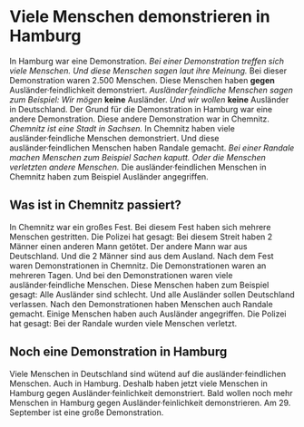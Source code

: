 # Viele Menschen demonstrieren in Hamburg

In Hamburg war eine Demonstration. 
*Bei einer Demonstration treffen sich viele Menschen.* 
*Und diese Menschen sagen laut ihre Meinung.* Bei dieser Demonstration waren 2.500 Menschen. Diese Menschen haben **gegen** Ausländer·feindlichkeit demonstriert. 
*Ausländer·feindliche Menschen sagen zum Beispiel:* 
*Wir mögen* **keine** Ausländer. 
*Und wir wollen* **keine** Ausländer in Deutschland. 
Der Grund für die Demonstration in Hamburg war eine andere Demonstration. Diese andere Demonstration war in Chemnitz. 
*Chemnitz ist eine Stadt in Sachsen.* In Chemnitz haben viele ausländer·feindliche Menschen demonstriert. Und diese ausländer·feindlichen Menschen haben Randale gemacht. 
*Bei einer Randale machen Menschen zum Beispiel Sachen kaputt.* 
*Oder die Menschen verletzten andere Menschen.* Die ausländer·feindlichen Menschen in Chemnitz haben zum Beispiel Ausländer angegriffen. 

## Was ist in Chemnitz passiert?
In Chemnitz war ein großes Fest. Bei diesem Fest haben sich mehrere Menschen gestritten. Die Polizei hat gesagt: Bei diesem Streit haben 2 Männer einen anderen Mann getötet. Der andere Mann war aus Deutschland. Und die 2 Männer sind aus dem Ausland. 
Nach dem Fest waren Demonstrationen in Chemnitz. Die Demonstrationen waren an mehreren Tagen. Und bei den Demonstrationen waren viele ausländer·feindliche Menschen. Diese Menschen haben zum Beispiel gesagt: Alle Ausländer sind schlecht. Und alle Ausländer sollen Deutschland verlassen. 
Nach den Demonstrationen haben Menschen auch Randale gemacht. Einige Menschen haben auch Ausländer angegriffen. Die Polizei hat gesagt: Bei der Randale wurden viele Menschen verletzt. 

## Noch eine Demonstration in Hamburg
Viele Menschen in Deutschland sind wütend auf die ausländer·feindlichen Menschen. Auch in Hamburg. Deshalb haben jetzt viele Menschen in Hamburg gegen Ausländer·feinlichkeit demonstriert. Bald wollen noch mehr Menschen in Hamburg gegen Ausländer·feinlichkeit demonstrieren. Am 29. September ist eine große Demonstration. 

